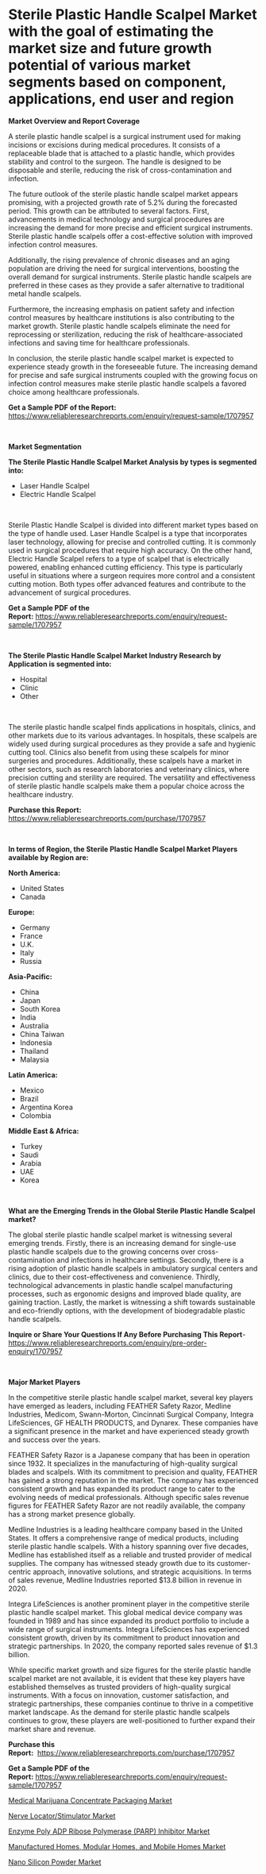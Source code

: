 <p><h1>Sterile Plastic Handle Scalpel Market with the goal of estimating the market size and future growth potential of various market segments based on component, applications, end user and region</h1></p><p><strong>Market Overview and Report Coverage</strong></p>
<p><p>A sterile plastic handle scalpel is a surgical instrument used for making incisions or excisions during medical procedures. It consists of a replaceable blade that is attached to a plastic handle, which provides stability and control to the surgeon. The handle is designed to be disposable and sterile, reducing the risk of cross-contamination and infection.</p><p>The future outlook of the sterile plastic handle scalpel market appears promising, with a projected growth rate of 5.2% during the forecasted period. This growth can be attributed to several factors. First, advancements in medical technology and surgical procedures are increasing the demand for more precise and efficient surgical instruments. Sterile plastic handle scalpels offer a cost-effective solution with improved infection control measures.</p><p>Additionally, the rising prevalence of chronic diseases and an aging population are driving the need for surgical interventions, boosting the overall demand for surgical instruments. Sterile plastic handle scalpels are preferred in these cases as they provide a safer alternative to traditional metal handle scalpels.</p><p>Furthermore, the increasing emphasis on patient safety and infection control measures by healthcare institutions is also contributing to the market growth. Sterile plastic handle scalpels eliminate the need for reprocessing or sterilization, reducing the risk of healthcare-associated infections and saving time for healthcare professionals.</p><p>In conclusion, the sterile plastic handle scalpel market is expected to experience steady growth in the foreseeable future. The increasing demand for precise and safe surgical instruments coupled with the growing focus on infection control measures make sterile plastic handle scalpels a favored choice among healthcare professionals.</p></p>
<p><strong>Get a Sample PDF of the Report:</strong> <a href="https://www.reliableresearchreports.com/enquiry/request-sample/1707957">https://www.reliableresearchreports.com/enquiry/request-sample/1707957</a></p>
<p>&nbsp;</p>
<p><strong>Market Segmentation</strong></p>
<p><strong>The Sterile Plastic Handle Scalpel Market Analysis by types is segmented into:</strong></p>
<p><ul><li>Laser Handle Scalpel</li><li>Electric Handle Scalpel</li></ul></p>
<p>&nbsp;</p>
<p><p>Sterile Plastic Handle Scalpel is divided into different market types based on the type of handle used. Laser Handle Scalpel is a type that incorporates laser technology, allowing for precise and controlled cutting. It is commonly used in surgical procedures that require high accuracy. On the other hand, Electric Handle Scalpel refers to a type of scalpel that is electrically powered, enabling enhanced cutting efficiency. This type is particularly useful in situations where a surgeon requires more control and a consistent cutting motion. Both types offer advanced features and contribute to the advancement of surgical procedures.</p></p>
<p><strong>Get a Sample PDF of the Report:</strong>&nbsp;<a href="https://www.reliableresearchreports.com/enquiry/request-sample/1707957">https://www.reliableresearchreports.com/enquiry/request-sample/1707957</a></p>
<p>&nbsp;</p>
<p><strong>The Sterile Plastic Handle Scalpel Market Industry Research by Application is segmented into:</strong></p>
<p><ul><li>Hospital</li><li>Clinic</li><li>Other</li></ul></p>
<p>&nbsp;</p>
<p><p>The sterile plastic handle scalpel finds applications in hospitals, clinics, and other markets due to its various advantages. In hospitals, these scalpels are widely used during surgical procedures as they provide a safe and hygienic cutting tool. Clinics also benefit from using these scalpels for minor surgeries and procedures. Additionally, these scalpels have a market in other sectors, such as research laboratories and veterinary clinics, where precision cutting and sterility are required. The versatility and effectiveness of sterile plastic handle scalpels make them a popular choice across the healthcare industry.</p></p>
<p><strong>Purchase this Report:</strong>&nbsp; <a href="https://www.reliableresearchreports.com/purchase/1707957">https://www.reliableresearchreports.com/purchase/1707957</a></p>
<p>&nbsp;</p>
<p><strong>In terms of Region, the Sterile Plastic Handle Scalpel Market Players available by Region are:</strong></p>
<p>
    <p> <strong> North America: </strong>
        <ul>
            <li>United States</li>
            <li>Canada</li>
        </ul>
        </p> 
    <p> <strong> Europe: </strong>
        <ul>
            <li>Germany</li>
            <li>France</li>
            <li>U.K.</li>
            <li>Italy</li>
            <li>Russia</li>
        </ul>
        </p> 
    <p> <strong> Asia-Pacific: </strong>
        <ul>
            <li>China</li>
            <li>Japan</li>
            <li>South Korea</li>
            <li>India</li>
            <li>Australia</li>
            <li>China Taiwan</li>
            <li>Indonesia</li>
            <li>Thailand</li>
            <li>Malaysia</li>
        </ul>
        </p> 
    <p> <strong> Latin America: </strong>
        <ul>
            <li>Mexico</li>
            <li>Brazil</li>
            <li>Argentina Korea</li>
            <li>Colombia</li>
        </ul>
        </p> 
    <p> <strong> Middle East & Africa: </strong>
        <ul>
            <li>Turkey</li>
            <li>Saudi</li>
            <li>Arabia</li>
            <li>UAE</li>
            <li>Korea</li>
        </ul>
    </p>
    </p>
<p>&nbsp;</p>
<p><strong>What are the Emerging Trends in the Global Sterile Plastic Handle Scalpel market?</strong></p>
<p><p>The global sterile plastic handle scalpel market is witnessing several emerging trends. Firstly, there is an increasing demand for single-use plastic handle scalpels due to the growing concerns over cross-contamination and infections in healthcare settings. Secondly, there is a rising adoption of plastic handle scalpels in ambulatory surgical centers and clinics, due to their cost-effectiveness and convenience. Thirdly, technological advancements in plastic handle scalpel manufacturing processes, such as ergonomic designs and improved blade quality, are gaining traction. Lastly, the market is witnessing a shift towards sustainable and eco-friendly options, with the development of biodegradable plastic handle scalpels.</p></p>
<p><strong>Inquire or Share Your Questions If Any Before Purchasing This Report</strong>- <a href="https://www.reliableresearchreports.com/enquiry/pre-order-enquiry/1707957">https://www.reliableresearchreports.com/enquiry/pre-order-enquiry/1707957</a></p>
<p>&nbsp;</p>
<p><strong>Major Market Players</strong></p>
<p><p>In the competitive sterile plastic handle scalpel market, several key players have emerged as leaders, including FEATHER Safety Razor, Medline Industries, Medicom, Swann-Morton, Cincinnati Surgical Company, Integra LifeSciences, GF HEALTH PRODUCTS, and Dynarex. These companies have a significant presence in the market and have experienced steady growth and success over the years.</p><p>FEATHER Safety Razor is a Japanese company that has been in operation since 1932. It specializes in the manufacturing of high-quality surgical blades and scalpels. With its commitment to precision and quality, FEATHER has gained a strong reputation in the market. The company has experienced consistent growth and has expanded its product range to cater to the evolving needs of medical professionals. Although specific sales revenue figures for FEATHER Safety Razor are not readily available, the company has a strong market presence globally.</p><p>Medline Industries is a leading healthcare company based in the United States. It offers a comprehensive range of medical products, including sterile plastic handle scalpels. With a history spanning over five decades, Medline has established itself as a reliable and trusted provider of medical supplies. The company has witnessed steady growth due to its customer-centric approach, innovative solutions, and strategic acquisitions. In terms of sales revenue, Medline Industries reported $13.8 billion in revenue in 2020.</p><p>Integra LifeSciences is another prominent player in the competitive sterile plastic handle scalpel market. This global medical device company was founded in 1989 and has since expanded its product portfolio to include a wide range of surgical instruments. Integra LifeSciences has experienced consistent growth, driven by its commitment to product innovation and strategic partnerships. In 2020, the company reported sales revenue of $1.3 billion.</p><p>While specific market growth and size figures for the sterile plastic handle scalpel market are not available, it is evident that these key players have established themselves as trusted providers of high-quality surgical instruments. With a focus on innovation, customer satisfaction, and strategic partnerships, these companies continue to thrive in a competitive market landscape. As the demand for sterile plastic handle scalpels continues to grow, these players are well-positioned to further expand their market share and revenue.</p></p>
<p><strong>Purchase this Report:</strong>&nbsp;&nbsp;<a href="https://www.reliableresearchreports.com/purchase/1707957">https://www.reliableresearchreports.com/purchase/1707957</a></p>
<p></p>
<p><strong>Get a Sample PDF of the Report:</strong>&nbsp;<a href="https://www.reliableresearchreports.com/enquiry/request-sample/1707957">https://www.reliableresearchreports.com/enquiry/request-sample/1707957</a></p>
<p><p><a href="https://www.linkedin.com/pulse/medical-marijuana-concentrate-packaging-market-size-share-xetff/">Medical Marijuana Concentrate Packaging Market</a></p><p><a href="https://github.com/jonneygiverf/Market-Research-Report-List-1/blob/main/nerve-locatorstimulator-market.md">Nerve Locator/Stimulator Market</a></p><p><a href="https://www.linkedin.com/pulse/enzyme-poly-adp-ribose-polymerase-parp-inhibitor-market-uagdf/">Enzyme Poly ADP Ribose Polymerase (PARP) Inhibitor Market</a></p><p><a href="https://github.com/dziulagalemab/Market-Research-Report-List-1/blob/main/manufactured-homes-modular-homes-and-mobile-homes-market.md">Manufactured Homes, Modular Homes, and Mobile Homes Market</a></p><p><a href="https://medium.com/@laurenglover76/nano-silicon-powder-market-furnishes-information-on-market-share-market-trends-and-market-growth-0c2c044cc66b">Nano Silicon Powder Market</a></p></p>